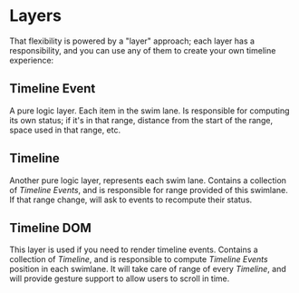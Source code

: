 # Layers

That flexibility is powered by a "layer" approach; each layer has a responsibility, and you can use any of them to create your own timeline experience:

## Timeline Event

A pure logic layer. Each item in the swim lane. Is responsible for computing its own status; if it's in that range, distance from the start of the range, space used in that range, etc.

## Timeline

Another pure logic layer, represents each swim lane. Contains a collection of _Timeline Events_, and is responsible for range provided of this swimlane. If that range change, will ask to events to recompute their status.

## Timeline DOM

This layer is used if you need to render timeline events. Contains a collection of _Timeline_, and is responsible to compute _Timeline Events_ position in each swimlane. It will take care of range of every _Timeline_, and will provide gesture support to allow users to scroll in time.
